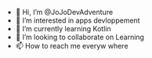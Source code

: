 - 👋 Hi, I’m @JoJoDevAdventure
- 👀 I’m interested in apps devloppement
- 🌱 I’m currently learning Kotlin
- 💞️ I’m looking to collaborate on Learning
- 📫 How to reach me everyw where

<!---
JoJoDevAdventure/JoJoDevAdventure is a ✨ special ✨ repository because its `README.md` (this file) appears on your GitHub profile.
You can click the Preview link to take a look at your changes.
--->
